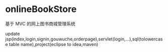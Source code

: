 # onlineBookStore
基于 MVC 的网上图书商城管理系统

update jsp(index,login,signin,gouwuche,orderpage),servlet(login,...),sql(tolowercase table name),project(eclipse to idea,maven)
